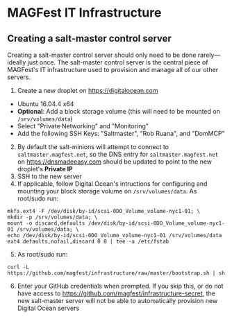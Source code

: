 # MAGFest IT Infrastructure

## Creating a salt-master control server

Creating a salt-master control server should only need to be done rarely—ideally just once. The salt-master control server is the central piece of MAGFest's IT infrastructure used to provision and manage all of our other servers.

1. Create a new droplet on https://digitalocean.com
  * Ubuntu 16.04.4 x64
  * **Optional**: Add a block storage volume (this will need to be mounted on `/srv/volumes/data`)
  * Select "Private Networking" and "Monitoring"
  * Add the following SSH Keys: "Saltmaster", "Rob Ruana", and "DomMCP"
2. By default the salt-minions will attempt to connect to `saltmaster.magfest.net`, so the DNS entry for `saltmaster.magfest.net` on https://dnsmadeeasy.com should be updated to point to the new droplet's **Private IP**
3. SSH to the new server
4. If applicable, follow Digital Ocean's intructions for configuring and mounting your block storage volume on `/srv/volumes/data`. As root/sudo run:
```
mkfs.ext4 -F /dev/disk/by-id/scsi-0DO_Volume_volume-nyc1-01; \
mkdir -p /srv/volumes/data; \
mount -o discard,defaults /dev/disk/by-id/scsi-0DO_Volume_volume-nyc1-01 /srv/volumes/data; \
echo /dev/disk/by-id/scsi-0DO_Volume_volume-nyc1-01 /srv/volumes/data ext4 defaults,nofail,discard 0 0 | tee -a /etc/fstab
```
5. As root/sudo run:
```
curl -L https://github.com/magfest/infrastructure/raw/master/bootstrap.sh | sh
```
6. Enter your GitHub credentials when prompted. If you skip this, or do not have access to https://github.com/magfest/infrastructure-secret, the new salt-master server will not be able to automatically provision new Digital Ocean servers
